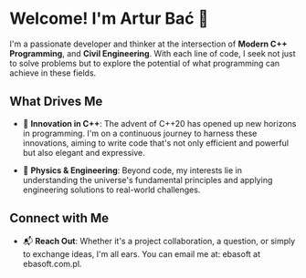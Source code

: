 # Welcome! I'm Artur Bać 👋

I'm a passionate developer and thinker at the intersection of **Modern C++ Programming**, and **Civil Engineering**. With each line of code, I seek not just to solve problems but to explore the potential of what programming can achieve in these fields.

## What Drives Me

- 🚀 **Innovation in C++**: The advent of C++20 has opened up new horizons in programming. I'm on a continuous journey to harness these innovations, aiming to write code that's not only efficient and powerful but also elegant and expressive.

- 🌌 **Physics & Engineering**: Beyond code, my interests lie in understanding the universe's fundamental principles and applying engineering solutions to real-world challenges.

## Connect with Me

- 📬 **Reach Out**: Whether it's a project collaboration, a question, or simply to exchange ideas, I'm all ears. You can email me at: ebasoft at ebasoft.com.pl.

